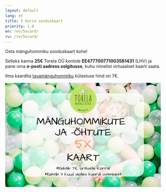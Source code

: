 ```yaml
---
layout: default
lang: et
title: 5 korra sooduskaart
priority: 1.0
en: /en/5xcard/
ru: /ru/5xcard/
---
```


Osta mänguhommiku sooduskaart kohe!

Selleks kanna **25€** Torela OÜ kontole **EE477700771003581431** (LHV) ja pane oma **e-posti aadress selgitusse**, kuhu nimelist virtuaalset kaarti saata.

Ilma kaardita [tavamänguhommiku](/syndmused/) külastuse hind on 7€.

![kaart](/syndmused/5x-kaart.png "Kaardi näidis")
